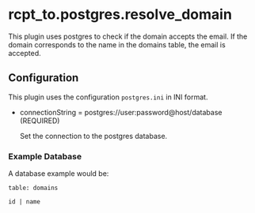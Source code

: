 rcpt\_to.postgres.resolve\_domain
================================

This plugin uses postgres to check if the domain accepts the email.
If the domain corresponds to the name in the domains table, the email
is accepted.


## Configuration
This plugin uses the configuration `postgres.ini` in INI format.


- connectionString = postgres://user:password@host/database (REQUIRED)

    Set the connection to the postgres database.


### Example Database

A database example would be:

    table: domains

    id | name
